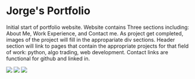 # Jorge's Portfolio

Initial start of portfolio website. Website contains Three sections including: About Me, Work Experience, and Contact me. As project get completed, images of the project will fill in the appropariate div sections. Header section will link to pages that contain the appropriate projects for that field of work: python, algo trading, web development. Contact links are functional for github and linked in. 

![](/images/image1.png)
![](/images/image2.png)
![](/images/image3.png)
